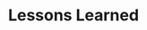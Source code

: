 ---
title: "Lessons Learned"
layout: "insight/landing.html"
pagination:
  data: insights
  size: 100
  alias: insight
permalink: "lessons-learned/"
eleventyNavigation:
  key: "Lessons Learned"
---